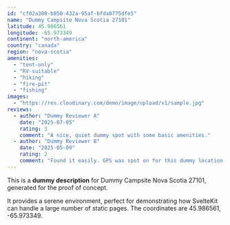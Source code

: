 ```yaml
---
id: "cf02a380-b850-432a-95af-bfda0775dfe5"
name: "Dummy Campsite Nova Scotia 27101"
latitude: 45.986561
longitude: -65.973349
continent: "north-america"
country: "canada"
region: "nova-scotia"
amenities:
  - "tent-only"
  - "RV-suitable"
  - "hiking"
  - "fire-pit"
  - "fishing"
images:
  - "https://res.cloudinary.com/demo/image/upload/v1/sample.jpg"
reviews:
  - author: "Dummy Reviewer A"
    date: "2025-07-05"
    rating: 3
    comment: "A nice, quiet dummy spot with some basic amenities."
  - author: "Dummy Reviewer B"
    date: "2025-05-09"
    rating: 2
    comment: "Found it easily. GPS was spot on for this dummy location."
---
```


This is a **dummy description** for Dummy Campsite Nova Scotia 27101, generated for the proof of concept.

It provides a serene environment, perfect for demonstrating how SvelteKit can handle a large number of static pages. The coordinates are 45.986561, -65.973349.
